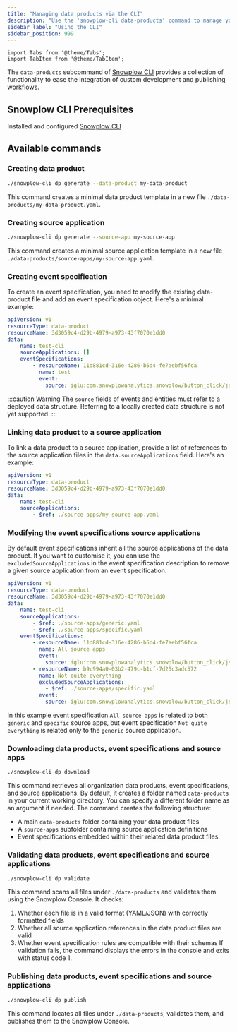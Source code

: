 ```yaml
---
title: "Managing data products via the CLI"
description: "Use the 'snowplow-cli data-products' command to manage your data products."
sidebar_label: "Using the CLI"
sidebar_position: 999
---
```

```mdx-code-block
import Tabs from '@theme/Tabs';
import TabItem from '@theme/TabItem';
```
The `data-products` subcommand of [Snowplow CLI](/docs/data-product-studio/snowplow-cli/index.md) provides a collection of functionality to ease the integration of custom development and publishing workflows.
## Snowplow CLI Prerequisites
Installed and configured [Snowplow CLI](/docs/data-product-studio/snowplow-cli/index.md)
## Available commands
### Creating data product
```bash
./snowplow-cli dp generate --data-product my-data-product
```
This command creates a minimal data product template in a new file `./data-products/my-data-product.yaml`.
### Creating source application
```bash
./snowplow-cli dp generate --source-app my-source-app
```
This command creates a minimal source application template in a new file `./data-products/source-apps/my-source-app.yaml`.
### Creating event specification
To create an event specification, you need to modify the existing data-product file and add an event specification object. Here's a minimal example:
```yaml title="./data-products/test-cli.yaml"
apiVersion: v1
resourceType: data-product
resourceName: 3d3059c4-d29b-4979-a973-43f7070e1dd0
data:
    name: test-cli
    sourceApplications: []
    eventSpecifications:
        - resourceName: 11d881cd-316e-4286-b5d4-fe7aebf56fca
          name: test
          event:
            source: iglu:com.snowplowanalytics.snowplow/button_click/jsonschema/1-0-0
```
:::caution Warning
The `source` fields of events and entities must refer to a deployed data structure. Referring to a locally created data structure is not yet supported.
:::
### Linking data product to a source application
To link a data product to a source application, provide a list of references to the source application files in the `data.sourceApplications` field. Here's an example:
```yaml title="./data-products/test-cli.yaml"
apiVersion: v1
resourceType: data-product
resourceName: 3d3059c4-d29b-4979-a973-43f7070e1dd0
data:
    name: test-cli
    sourceApplications:
        - $ref: ./source-apps/my-source-app.yaml
```
### Modifying the event specifications source applications
By default event specifications inherit all the source applications of the data product. If you want to customise it, you can use the `excludedSourceApplications` in the event specification description to remove a given source application from an event specification.
```yaml title="./data-products/test-cli.yaml"
apiVersion: v1
resourceType: data-product
resourceName: 3d3059c4-d29b-4979-a973-43f7070e1dd0
data:
    name: test-cli
    sourceApplications:
        - $ref: ./source-apps/generic.yaml
        - $ref: ./source-apps/specific.yaml
    eventSpecifications:
        - resourceName: 11d881cd-316e-4286-b5d4-fe7aebf56fca
          name: All source apps
          event:
            source: iglu:com.snowplowanalytics.snowplow/button_click/jsonschema/1-0-0
        - resourceName: b9c994a0-03b2-479c-b1cf-7d25c3adc572
          name: Not quite everything
          excludedSourceApplications:
            - $ref: ./source-apps/specific.yaml
          event:
            source: iglu:com.snowplowanalytics.snowplow/button_click/jsonschema/1-0-0
```
In this example event specification `All source apps` is related to both `generic` and `specific` source apps, but event specification `Not quite everything` is related only to the `generic` source application.
### Downloading data products, event specifications and source apps
```bash
./snowplow-cli dp download
```
This command retrieves all organization data products, event specifications, and source applications. By default, it creates a folder named `data-products` in your current working directory. You can specify a different folder name as an argument if needed. 
The command creates the following structure:
- A main `data-products` folder containing your data product files
- A `source-apps` subfolder containing source application definitions
- Event specifications embedded within their related data product files.
### Validating data products, event specifications and source applications
```bash
./snowplow-cli dp validate
```
This command scans all files under `./data-products` and validates them using the Snowplow Console. It checks:
1. Whether each file is in a valid format (YAML/JSON) with correctly formatted fields
2. Whether all source application references in the data product files are valid
3. Whether event specification rules are compatible with their schemas
If validation fails, the command displays the errors in the console and exits with status code 1.
### Publishing data products, event specifications and source applications
```bash
./snowplow-cli dp publish
```
This command locates all files under `./data-products`, validates them, and publishes them to the Snowplow Console.
